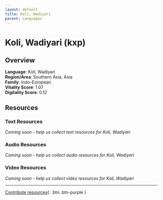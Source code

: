 ```yaml
---
layout: default
title: Koli, Wadiyari
parent: Languages
---
```


# Koli, Wadiyari (kxp)

## Overview

**Language**: Koli, Wadiyari  
**Region/Area**: Southern Asia, Asia  
**Family**: Indo-European  
**Vitality Score**: 1.07  
**Digitality Score**: 0.12  

## Resources

### Text Resources
*Coming soon - help us collect text resources for Koli, Wadiyari*

### Audio Resources
*Coming soon - help us collect audio resources for Koli, Wadiyari*

### Video Resources
*Coming soon - help us collect video resources for Koli, Wadiyari*

---

[Contribute resources](https://fairtrain.github.io/){: .btn .btn-purple }
